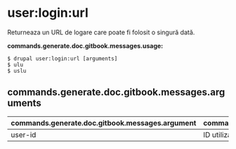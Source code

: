 # user:login:url
Returneaza un URL de logare care poate fi folosit o singură dată.

**commands.generate.doc.gitbook.messages.usage:**
```
$ drupal user:login:url [arguments]
$ ulu  
$ uslu  
```

## commands.generate.doc.gitbook.messages.arguments
commands.generate.doc.gitbook.messages.argument | commands.generate.doc.gitbook.messages.details
---------|-------------
user-id | ID utilizator.
